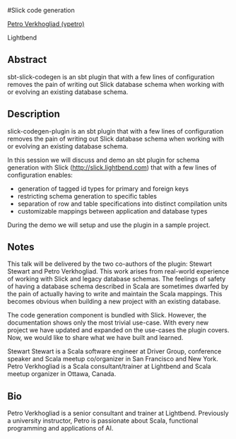 #Slick code generation

[Petro Verkhogliad (vpetro)](http://twitter.com/vpetro)

[]()

Lightbend

## Abstract

sbt-slick-codegen is an sbt plugin that with a few lines of configuration
removes the pain of writing out Slick database schema when
working with or evolving an existing database schema.


## Description

slick-codegen-plugin is an sbt plugin that with a few lines of configuration
removes the pain of writing out Slick database schema when
working with or evolving an existing database schema.

In this session we will discuss and demo an sbt plugin for schema generation
with Slick (http://slick.lightbend.com) that with a few lines of configuration enables:

  - generation of tagged id types for primary and foreign keys 
  - restricting schema generation to specific tables
  - separation of row and table specifications into distinct compilation units
  - customizable mappings between application and database types

During the demo we will setup and use the plugin in a sample project.

## Notes

This talk will be delivered by the two co-authors of the plugin: Stewart Stewart and Petro Verkhogliad. This work arises from real-world experience of working with Slick and legacy database schemas. The feelings of safety of having a database schema described in Scala are sometimes dwarfed by the pain of actually having to write and maintain the Scala mappings. This becomes obvious when building a new project with an existing database.

The code generation component is bundled with Slick. However, the documentation shows only the most trivial use-case. With every new project we have updated and expanded on the use-cases the plugin covers. Now, we would like to share what we have built and learned.

Stewart Stewart is a Scala software engineer at Driver Group, conference speaker and Scala meetup co/organizer in San Francisco and New York.
Petro Verkhogliad is a Scala consultant/trainer at Lightbend and Scala meetup organizer in Ottawa, Canada.

## Bio
  
Petro Verkhogliad is a senior consultant and trainer at Lightbend. Previously a university instructor, Petro is passionate about Scala, functional programming and applications of AI.